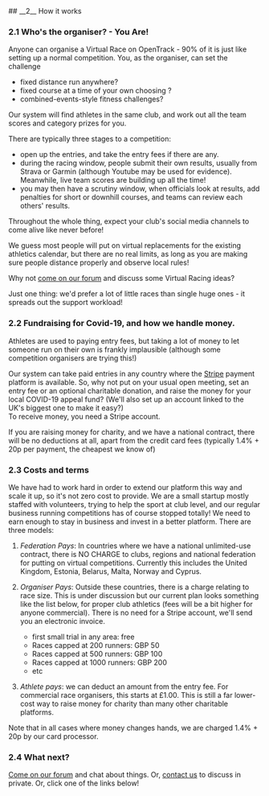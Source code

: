 <div markdown="1" data-aos="fade-up">
## __2__ How it works

### 2.1 Who's the organiser? - You Are!

Anyone can organise a Virtual Race on OpenTrack - 90% of it is just like setting 
up a normal competition.  You, as the organiser, can set the challenge 

- fixed distance run anywhere? 
- fixed course at a time of your own choosing ? 
- combined-events-style fitness challenges?

Our system will find athletes in the same club, and work out all the team scores and category prizes for you.

There are typically three stages to a competition:
 - open up the entries, and take the entry fees if there are any.  
 - during the racing window, people submit their own results, usually from Strava or Garmin (although Youtube may be used for evidence).  Meanwhile, live team scores are building up all the time!
 - you may then have a scrutiny window, when officials look at results, add penalties for short or downhill courses, and teams can review each others' results.

Throughout the whole thing, expect your club's social media channels to come alive like never before!

We guess most people will put on virtual replacements for the existing athletics calendar, but there are no real limits, as long as you are making sure people distance properly and observe local rules!

Why not <a href="https://forum.opentrack.run/">come on our forum</a> and discuss some Virtual Racing ideas?

Just one thing:  we'd prefer a lot of little races than single huge ones - it spreads out the support workload!



### 2.2 Fundraising for Covid-19, and how we handle money.

Athletes are used to paying entry fees, but taking a lot of money to let someone run on their own is frankly implausible (although some competition organisers are trying this!)

Our system can take paid entries in any country where the <a href="https://www.stripe.com/">Stripe</a> payment platform is available.  So, why not put on your usual open meeting, set an entry fee or an optional charitable donation, and raise the money for your local COVID-19 appeal fund?  (We'll also set up an account linked to the UK's biggest one to make it easy?)  
To receive money, you need a Stripe account.   

If you are raising money for charity, and we have a national contract, there will be no deductions at all, apart from the credit card fees (typically 1.4% + 20p per payment, the cheapest we know of)



### 2.3 Costs and terms

We have had to work hard in order to extend our platform this way and scale it up, so it's not zero cost to provide.  We are a small startup mostly staffed with volunteers, trying to help the sport at club level, and our regular business running competitions has of course stopped totally!  We need to earn enough to stay in business and invest in a better platform.  There are three models:

 1. *Federation Pays*:  In countries where we have a national unlimited-use contract, there is NO CHARGE to clubs, regions and national federation for putting on virtual competitions.  Currently this includes the United Kingdom, Estonia, Belarus, Malta, Norway and Cyprus.

 2. *Organiser Pays*: Outside these countries, there is a charge relating to race size.  This is under discussion but our current plan looks something like the list below, for proper club athletics (fees will be a bit higher for anyone commercial).  There is no need for a Stripe account, we'll send you an electronic invoice.

       - first small trial in any area: free
       - Races capped at 200 runners: GBP 50
       - Races capped at 500 runners: GBP 100
       - Races capped at 1000 runners: GBP 200
       - etc



 3. *Athlete pays*:  we can deduct an amount from the entry fee.  For commercial race organisers, this starts at £1.00.  This is still a far lower-cost way to raise money for charity than many other charitable platforms.

 Note that in all cases where money changes hands, we are charged 1.4% + 20p by our card processor.  

 ### 2.4 What next?

 <a href="https://forum.opentrack.run/">Come on our forum</a> and chat about things.  Or, <a href="mailto://info@opentrack.run">contact us</a> to discuss in private.  Or, click one of the links below!
